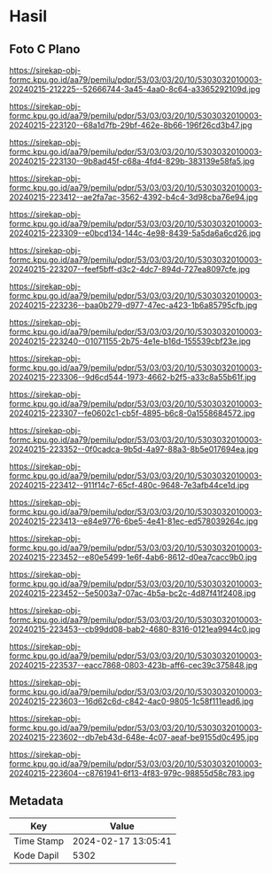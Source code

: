 # Hasil

## Foto C Plano

https://sirekap-obj-formc.kpu.go.id/aa79/pemilu/pdpr/53/03/03/20/10/5303032010003-20240215-212225--52666744-3a45-4aa0-8c64-a3365292109d.jpg

https://sirekap-obj-formc.kpu.go.id/aa79/pemilu/pdpr/53/03/03/20/10/5303032010003-20240215-223120--68a1d7fb-29bf-462e-8b66-196f26cd3b47.jpg

https://sirekap-obj-formc.kpu.go.id/aa79/pemilu/pdpr/53/03/03/20/10/5303032010003-20240215-223130--9b8ad45f-c68a-4fd4-829b-383139e58fa5.jpg

https://sirekap-obj-formc.kpu.go.id/aa79/pemilu/pdpr/53/03/03/20/10/5303032010003-20240215-223412--ae2fa7ac-3562-4392-b4c4-3d98cba76e94.jpg

https://sirekap-obj-formc.kpu.go.id/aa79/pemilu/pdpr/53/03/03/20/10/5303032010003-20240215-223309--e0bcd134-144c-4e98-8439-5a5da6a6cd26.jpg

https://sirekap-obj-formc.kpu.go.id/aa79/pemilu/pdpr/53/03/03/20/10/5303032010003-20240215-223207--feef5bff-d3c2-4dc7-894d-727ea8097cfe.jpg

https://sirekap-obj-formc.kpu.go.id/aa79/pemilu/pdpr/53/03/03/20/10/5303032010003-20240215-223236--baa0b279-d977-47ec-a423-1b6a85795cfb.jpg

https://sirekap-obj-formc.kpu.go.id/aa79/pemilu/pdpr/53/03/03/20/10/5303032010003-20240215-223240--01071155-2b75-4e1e-b16d-155539cbf23e.jpg

https://sirekap-obj-formc.kpu.go.id/aa79/pemilu/pdpr/53/03/03/20/10/5303032010003-20240215-223306--9d6cd544-1973-4662-b2f5-a33c8a55b61f.jpg

https://sirekap-obj-formc.kpu.go.id/aa79/pemilu/pdpr/53/03/03/20/10/5303032010003-20240215-223307--fe0602c1-cb5f-4895-b6c8-0a1558684572.jpg

https://sirekap-obj-formc.kpu.go.id/aa79/pemilu/pdpr/53/03/03/20/10/5303032010003-20240215-223352--0f0cadca-9b5d-4a97-88a3-8b5e017694ea.jpg

https://sirekap-obj-formc.kpu.go.id/aa79/pemilu/pdpr/53/03/03/20/10/5303032010003-20240215-223412--911f14c7-65cf-480c-9648-7e3afb44ce1d.jpg

https://sirekap-obj-formc.kpu.go.id/aa79/pemilu/pdpr/53/03/03/20/10/5303032010003-20240215-223413--e84e9776-6be5-4e41-81ec-ed578039264c.jpg

https://sirekap-obj-formc.kpu.go.id/aa79/pemilu/pdpr/53/03/03/20/10/5303032010003-20240215-223452--e80e5499-1e6f-4ab6-8612-d0ea7cacc9b0.jpg

https://sirekap-obj-formc.kpu.go.id/aa79/pemilu/pdpr/53/03/03/20/10/5303032010003-20240215-223452--5e5003a7-07ac-4b5a-bc2c-4d87f41f2408.jpg

https://sirekap-obj-formc.kpu.go.id/aa79/pemilu/pdpr/53/03/03/20/10/5303032010003-20240215-223453--cb99dd08-bab2-4680-8316-0121ea9944c0.jpg

https://sirekap-obj-formc.kpu.go.id/aa79/pemilu/pdpr/53/03/03/20/10/5303032010003-20240215-223537--eacc7868-0803-423b-aff6-cec39c375848.jpg

https://sirekap-obj-formc.kpu.go.id/aa79/pemilu/pdpr/53/03/03/20/10/5303032010003-20240215-223603--16d62c6d-c842-4ac0-9805-1c58f111ead6.jpg

https://sirekap-obj-formc.kpu.go.id/aa79/pemilu/pdpr/53/03/03/20/10/5303032010003-20240215-223602--db7eb43d-648e-4c07-aeaf-be9155d0c495.jpg

https://sirekap-obj-formc.kpu.go.id/aa79/pemilu/pdpr/53/03/03/20/10/5303032010003-20240215-223604--c8761941-6f13-4f83-979c-98855d58c783.jpg


## Metadata

| Key        | Value               |
| ---------- | ------------------- |
| Time Stamp | 2024-02-17 13:05:41 |
| Kode Dapil | 5302                |



